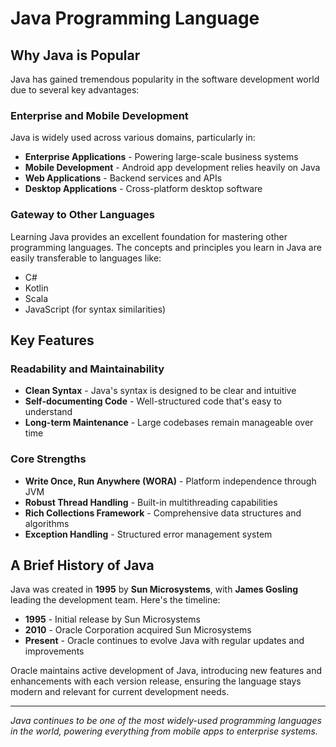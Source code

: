 # Java Programming Language

## Why Java is Popular

Java has gained tremendous popularity in the software development world due to several key advantages:

### Enterprise and Mobile Development
Java is widely used across various domains, particularly in:
- **Enterprise Applications** - Powering large-scale business systems
- **Mobile Development** - Android app development relies heavily on Java
- **Web Applications** - Backend services and APIs
- **Desktop Applications** - Cross-platform desktop software

### Gateway to Other Languages
Learning Java provides an excellent foundation for mastering other programming languages. The concepts and principles you learn in Java are easily transferable to languages like:
- C#
- Kotlin
- Scala
- JavaScript (for syntax similarities)

## Key Features

### Readability and Maintainability
- **Clean Syntax** - Java's syntax is designed to be clear and intuitive
- **Self-documenting Code** - Well-structured code that's easy to understand
- **Long-term Maintenance** - Large codebases remain manageable over time

### Core Strengths
- **Write Once, Run Anywhere (WORA)** - Platform independence through JVM
- **Robust Thread Handling** - Built-in multithreading capabilities
- **Rich Collections Framework** - Comprehensive data structures and algorithms
- **Exception Handling** - Structured error management system

## A Brief History of Java

Java was created in **1995** by **Sun Microsystems**, with **James Gosling** leading the development team. Here's the timeline:

- **1995** - Initial release by Sun Microsystems
- **2010** - Oracle Corporation acquired Sun Microsystems
- **Present** - Oracle continues to evolve Java with regular updates and improvements

Oracle maintains active development of Java, introducing new features and enhancements with each version release, ensuring the language stays modern and relevant for current development needs.

---

*Java continues to be one of the most widely-used programming languages in the world, powering everything from mobile apps to enterprise systems.*
